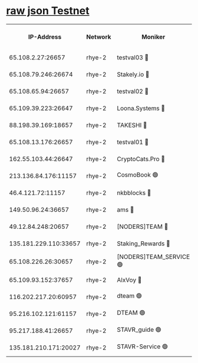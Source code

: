 
[raw json Testnet](https://rpc-check.quickt.stavr.tech/quickt/rpc-quickt-result.json)
=


<table><tr><th>IP-Address</th><th>Network</th><th>Moniker</th><th>Latest Block Height</th><th>Earliest Block Height</th><th>Catching Up</th><th>Tx Index</th><th>Voting Power</th><th>Scan Time</th></tr><tr><td>65.108.2.27:26657</td><td>rhye-2</td><td>testval03 🔴</td><td>1049863</td><td>1</td><td>False</td><td>on</td><td>11002050</td><td>2024-03-01T10:26:52.770109313UTC</td></tr><tr><td>65.108.79.246:26674</td><td>rhye-2</td><td>Stakely.io 🔴</td><td>1049863</td><td>1</td><td>False</td><td>on</td><td>10010</td><td>2024-03-01T10:26:55.177009753UTC</td></tr><tr><td>65.108.65.94:26657</td><td>rhye-2</td><td>testval02 🔴</td><td>1049864</td><td>1</td><td>False</td><td>on</td><td>11002050</td><td>2024-03-01T10:26:57.911518343UTC</td></tr><tr><td>65.109.39.223:26647</td><td>rhye-2</td><td>Loona.Systems 🔴</td><td>1049864</td><td>1</td><td>False</td><td>off</td><td>86949</td><td>2024-03-01T10:26:58.474267342UTC</td></tr><tr><td>88.198.39.169:18657</td><td>rhye-2</td><td>TAKESHI 🔴</td><td>1049864</td><td>1</td><td>False</td><td>off</td><td>40542</td><td>2024-03-01T10:26:59.058861845UTC</td></tr><tr><td>65.108.13.176:26657</td><td>rhye-2</td><td>testval01 🔴</td><td>1049864</td><td>1</td><td>False</td><td>on</td><td>13082010</td><td>2024-03-01T10:27:00.080925817UTC</td></tr><tr><td>162.55.103.44:26647</td><td>rhye-2</td><td>CryptoCats.Pro 🔴</td><td>1049870</td><td>1</td><td>False</td><td>off</td><td>9999</td><td>2024-03-01T10:27:32.076587464UTC</td></tr><tr><td>213.136.84.176:11157</td><td>rhye-2</td><td>CosmoBook 🟢</td><td>1049869</td><td>65301</td><td>False</td><td>off</td><td>0</td><td>2024-03-01T10:27:25.720833601UTC</td></tr><tr><td>46.4.121.72:11157</td><td>rhye-2</td><td>nkbblocks 🔴</td><td>1049861</td><td>70101</td><td>False</td><td>off</td><td>81084</td><td>2024-03-01T10:26:45.961646788UTC</td></tr><tr><td>149.50.96.24:36657</td><td>rhye-2</td><td>ams 🔴</td><td>1049867</td><td>133501</td><td>False</td><td>on</td><td>10732</td><td>2024-03-01T10:27:15.269753909UTC</td></tr><tr><td>49.12.84.248:20657</td><td>rhye-2</td><td>[NODERS]TEAM 🔴</td><td>1049866</td><td>146001</td><td>False</td><td>on</td><td>59690</td><td>2024-03-01T10:27:12.874254258UTC</td></tr><tr><td>135.181.229.110:33657</td><td>rhye-2</td><td>Staking_Rewards 🔴</td><td>1049864</td><td>149101</td><td>False</td><td>on</td><td>9900</td><td>2024-03-01T10:26:58.820525364UTC</td></tr><tr><td>65.108.226.26:30657</td><td>rhye-2</td><td>[NODERS]TEAM_SERVICE 🟢</td><td>1049864</td><td>241501</td><td>False</td><td>on</td><td>0</td><td>2024-03-01T10:26:59.715782604UTC</td></tr><tr><td>65.109.93.152:37657</td><td>rhye-2</td><td>AlxVoy 🔴</td><td>1049862</td><td>315173</td><td>False</td><td>on</td><td>150351</td><td>2024-03-01T10:26:50.381372464UTC</td></tr><tr><td>116.202.217.20:60957</td><td>rhye-2</td><td>dteam 🟢</td><td>1049864</td><td>421794</td><td>False</td><td>on</td><td>0</td><td>2024-03-01T10:26:58.153895086UTC</td></tr><tr><td>95.216.102.121:61157</td><td>rhye-2</td><td>DTEAM 🟢</td><td>946425</td><td>945401</td><td>False</td><td>on</td><td>0</td><td>2024-03-01T10:26:55.533905881UTC</td></tr><tr><td>95.217.188.41:26657</td><td>rhye-2</td><td>STAVR_guide 🟢</td><td>1049864</td><td>1020001</td><td>False</td><td>on</td><td>0</td><td>2024-03-01T10:26:59.383739302UTC</td></tr><tr><td>135.181.210.171:20027</td><td>rhye-2</td><td>STAVR-Service 🟢</td><td>1049866</td><td>1047001</td><td>False</td><td>on</td><td>0</td><td>2024-03-01T10:27:10.590346308UTC</td></tr></table>
